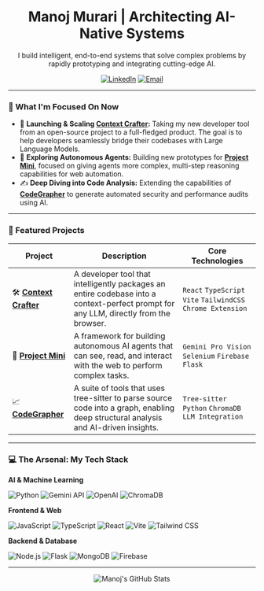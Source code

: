 <div align="center">
  <h1>Manoj Murari | Architecting AI-Native Systems</h1>
  <p>
    I build intelligent, end-to-end systems that solve complex problems by rapidly prototyping and integrating cutting-edge AI.
  </p>
  <p>
    <a href="https://www.linkedin.com/in/manojmurari"><img src="https://img.shields.io/badge/LinkedIn-0077B5?style=for-the-badge&logo=linkedin&logoColor=white" alt="LinkedIn"/></a>
    <a href="mailto:manojmurari771@gmail.com"><img src="https://img.shields.io/badge/Email-D14836?style=for-the-badge&logo=gmail&logoColor=white" alt="Email"/></a>
  </p>
</div>

---

### 🌱 What I'm Focused On Now

-   🚀 **Launching & Scaling [Context Crafter](https://github.com/Manoj-Murari/Context-Crafter):** Taking my new developer tool from an open-source project to a full-fledged product. The goal is to help developers seamlessly bridge their codebases with Large Language Models.
-   🔬 **Exploring Autonomous Agents:** Building new prototypes for **[Project Mini](https://github.com/Manoj-Murari/project-mini)**, focused on giving agents more complex, multi-step reasoning capabilities for web automation.
-   ✍️ **Deep Diving into Code Analysis:** Extending the capabilities of **[CodeGrapher](https://github.com/Manoj-Murari/CodeGrapher)** to generate automated security and performance audits using AI.

---

### 🚀 Featured Projects

| Project                                               | Description                                                                                                                           | Core Technologies                                      |
| ----------------------------------------------------- | ------------------------------------------------------------------------------------------------------------------------------------- | ------------------------------------------------------ |
| 🛠️ **[Context Crafter](https://github.com/Manoj-Murari/Context-Crafter)** | A developer tool that intelligently packages an entire codebase into a context-perfect prompt for any LLM, directly from the browser. | `React` `TypeScript` `Vite` `TailwindCSS` `Chrome Extension` |
| 🤖 **[Project Mini](https://github.com/Manoj-Murari/project-mini)** | A framework for building autonomous AI agents that can see, read, and interact with the web to perform complex tasks.       | `Gemini Pro Vision` `Selenium` `Firebase` `Flask`      |
| 📈 **[CodeGrapher](https://github.com/Manoj-Murari/CodeGrapher)** | A suite of tools that uses tree-sitter to parse source code into a graph, enabling deep structural analysis and AI-driven insights. | `Tree-sitter` `Python` `ChromaDB` `LLM Integration`     |

---

### 💻 The Arsenal: My Tech Stack

**AI & Machine Learning** <br/>
<p>
  <img src="https://img.shields.io/badge/Python-3776AB?style=for-the-badge&logo=python&logoColor=white" alt="Python"/>
  <img src="https://img.shields.io/badge/Gemini%20API-4285F4?style=for-the-badge&logo=google&logoColor=white" alt="Gemini API"/>
  <img src="https://img.shields.io/badge/OpenAI-412991?style=for-the-badge&logo=openai&logoColor=white" alt="OpenAI"/>
  <img src="https://img.shields.io/badge/ChromaDB-5A16E4?style=for-the-badge" alt="ChromaDB"/>
</p>

**Frontend & Web** <br/>
<p>
  <img src="https://img.shields.io/badge/JavaScript-F7DF1E?style=for-the-badge&logo=javascript&logoColor=black" alt="JavaScript"/>
  <img src="https://img.shields.io/badge/TypeScript-3178C6?style=for-the-badge&logo=typescript&logoColor=white" alt="TypeScript"/>
  <img src="https://img.shields.io/badge/React-20232A?style=for-the-badge&logo=react&logoColor=61DAFB" alt="React"/>
  <img src="https://img.shields.io/badge/Vite-646CFF?style=for-the-badge&logo=vite&logoColor=white" alt="Vite"/>
  <img src="https://img.shields.io/badge/Tailwind_CSS-38B2AC?style=for-the-badge&logo=tailwind-css&logoColor=white" alt="Tailwind CSS"/>
</p>

**Backend & Database** <br/>
<p>
  <img src="https://img.shields.io/badge/Node.js-339933?style=for-the-badge&logo=nodedotjs&logoColor=white" alt="Node.js"/>
  <img src="https://img.shields.io/badge/Flask-000000?style=for-the-badge&logo=flask&logoColor=white" alt="Flask"/>
  <img src="https://img.shields.io/badge/MongoDB-47A248?style=for-the-badge&logo=mongodb&logoColor=white" alt="MongoDB"/>
  <img src="https://img.shields.io/badge/Firebase-FFCA28?style=for-the-badge&logo=firebase&logoColor=black" alt="Firebase"/>
</p>

---
<div align="center">
  <img src="https://github-readme-stats.vercel.app/api?username=manoj-murari&show_icons=true&theme=radical&count_private=true&hide_border=true" alt="Manoj's GitHub Stats"/>
</div>
